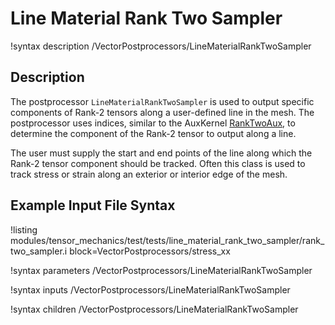 # Line Material Rank Two Sampler

!syntax description /VectorPostprocessors/LineMaterialRankTwoSampler

## Description

The postprocessor `LineMaterialRankTwoSampler` is used to output specific components of Rank-2 tensors along a user-defined line in the mesh.
The postprocessor uses indices, similar to the AuxKernel [RankTwoAux](/RankTwoAux.md), to determine the component of the Rank-2 tensor to output along a line.

The user must supply the start and end points of the line along which the Rank-2 tensor component should be tracked.
Often this class is used to track stress or strain along an exterior or interior edge of the mesh.

## Example Input File Syntax

!listing modules/tensor_mechanics/test/tests/line_material_rank_two_sampler/rank_two_sampler.i block=VectorPostprocessors/stress_xx

!syntax parameters /VectorPostprocessors/LineMaterialRankTwoSampler

!syntax inputs /VectorPostprocessors/LineMaterialRankTwoSampler

!syntax children /VectorPostprocessors/LineMaterialRankTwoSampler
